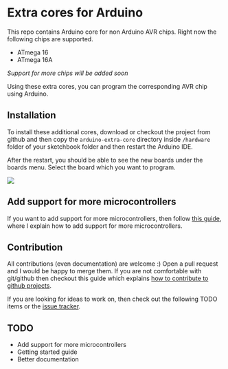 Extra cores for Arduino
=======================

This repo contains Arduino core for non Arduino AVR chips. Right now the following chips are supported.

- ATmega 16
- ATmega 16A

_Support for more chips will be added soon_

Using these extra cores, you can program the corresponding AVR chip using Arduino.

Installation
-------------

To install these additional cores, download or checkout the project from github and then copy the `arduino-extra-core` directory inside `/hardware` folder of your sketchbook folder and then restart the Arduino IDE.

After the restart, you should be able to see the new boards under the boards menu. Select the board which you want to program.

![](arduino-extra-core.png)

Add support for more microcontrollers
-------------------------------------

If you want to add support for more microcontrollers, then follow [this guide](http://hardwarefun.com/tutorials/use-arduino-code-in-non-arduino-avr-microcontroller), where I explain how to add support for more microcontrollers.

Contribution
-------------

All contributions (even documentation) are welcome :) Open a pull request and I would be happy to merge them. If you are not comfortable with git/github then checkout this guide which explains [how to contribute to github projects](http://sudarmuthu.com/blog/contributing-to-project-hosted-in-github).

If you are looking for ideas to work on, then check out the following TODO items or the [issue tracker](https://github.com/sudar/arduino-extra-cores/issues).

TODO
----

- Add support for more microcontrollers
- Getting started guide
- Better documentation
